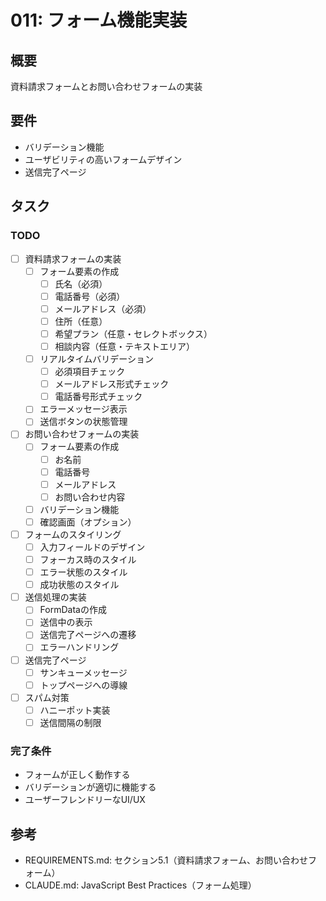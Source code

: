 # 011: フォーム機能実装

## 概要
資料請求フォームとお問い合わせフォームの実装

## 要件
- バリデーション機能
- ユーザビリティの高いフォームデザイン
- 送信完了ページ

## タスク

### TODO
- [ ] 資料請求フォームの実装
  - [ ] フォーム要素の作成
    - [ ] 氏名（必須）
    - [ ] 電話番号（必須）
    - [ ] メールアドレス（必須）
    - [ ] 住所（任意）
    - [ ] 希望プラン（任意・セレクトボックス）
    - [ ] 相談内容（任意・テキストエリア）
  - [ ] リアルタイムバリデーション
    - [ ] 必須項目チェック
    - [ ] メールアドレス形式チェック
    - [ ] 電話番号形式チェック
  - [ ] エラーメッセージ表示
  - [ ] 送信ボタンの状態管理
- [ ] お問い合わせフォームの実装
  - [ ] フォーム要素の作成
    - [ ] お名前
    - [ ] 電話番号
    - [ ] メールアドレス
    - [ ] お問い合わせ内容
  - [ ] バリデーション機能
  - [ ] 確認画面（オプション）
- [ ] フォームのスタイリング
  - [ ] 入力フィールドのデザイン
  - [ ] フォーカス時のスタイル
  - [ ] エラー状態のスタイル
  - [ ] 成功状態のスタイル
- [ ] 送信処理の実装
  - [ ] FormDataの作成
  - [ ] 送信中の表示
  - [ ] 送信完了ページへの遷移
  - [ ] エラーハンドリング
- [ ] 送信完了ページ
  - [ ] サンキューメッセージ
  - [ ] トップページへの導線
- [ ] スパム対策
  - [ ] ハニーポット実装
  - [ ] 送信間隔の制限

### 完了条件
- フォームが正しく動作する
- バリデーションが適切に機能する
- ユーザーフレンドリーなUI/UX

## 参考
- REQUIREMENTS.md: セクション5.1（資料請求フォーム、お問い合わせフォーム）
- CLAUDE.md: JavaScript Best Practices（フォーム処理）